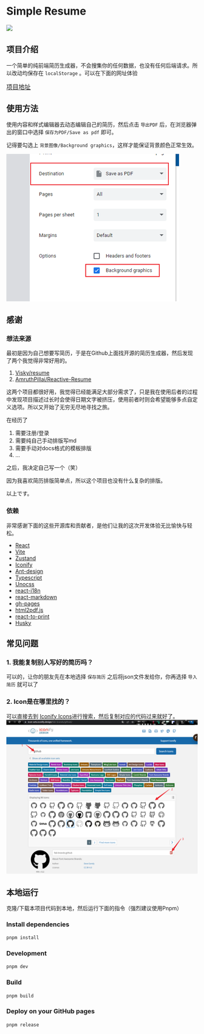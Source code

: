 # Simple Resume
<a href="https://github.com/evankwolf/simple-resume/blob/main/README.en.md"><img src="https://img.shields.io/badge/lang-en-green.svg" /></a>

## 项目介绍
一个简单的纯前端简历生成器，不会搜集你的任何数据，也没有任何后端请求。所以改动均保存在 `localStorage` 。可以在下面的网址体验

<a style="font-size: 16px;" href="https://evankwolf.github.io/simple-resume/" target="_black">项目地址</a>

## 使用方法
使用内容和样式编辑器去动态编辑自己的简历，然后点击 `导出PDF` 后，在浏览器弹出的窗口中选择 `保存为PDF/Save as pdf` 即可。

记得要勾选上 `背景图像/Background graphics`，这样才能保证背景颜色正常生效。


<img src="./src/assets/guide-1.png" />

## 感谢
### 想法来源
最初是因为自己想要写简历，于是在Github上面找开源的简历生成器，然后发现了两个我觉得非常好用的。

1. [Visky/resume](https://github.com/visiky/resume)
2. [AmruthPillai/Reactive-Resume](https://github.com/AmruthPillai/Reactive-Resume)

这两个项目都很好用，我觉得已经能满足大部分需求了，只是我在使用后者的过程中发现项目描述过长时会使得日期文字被挤压，使用前者时则会希望能够多点自定义选项。所以又开始了无穷无尽地寻找之旅。

在经历了

1. 需要注册/登录
2. 需要纯自己手动排版写md
3. 需要手动对docs格式的模板排版
4. ...

之后，我决定自己写一个（笑）

因为我喜欢简历排版简单点，所以这个项目也没有什么复杂的排版。

以上です。

### 依赖
非常感谢下面的这些开源库和贡献者，是他们让我的这次开发体验无比愉快与轻松。

- [React](https://react.dev/)
- [Vite](https://vitejs.dev/)
- [Zustand](https://github.com/pmndrs/zustand)
- [Iconify](https://iconify.design/)
- [Ant-design](https://ant.design/)
- [Typescript](https://github.com/microsoft/TypeScript/)
- [Unocss](https://unocss.dev/)
- [react-i18n](https://react.i18next.com/)
- [react-markdown](https://github.com/remarkjs/react-markdown)
- [gh-pages](https://github.com/tschaub/gh-pages)
- [html2pdf.js](https://github.com/eKoopmans/html2pdf.js)
- [react-to-print](https://github.com/gregnb/react-to-print)
- [Husky](https://github.com/typicode/husky)

## 常见问题
### 1. 我能复制别人写好的简历吗？
可以的，让你的朋友先在本地选择 `保存简历` 之后将json文件发给你，你再选择 `导入简历` 就可以了

### 2. Icon是在哪里找的？
可以直接去到 [Iconify Icons](https://icon-sets.iconify.design/)进行搜索，然后复制对应的代码过来就好了。
<img src="./src/assets/icon-guide.png" />

## 本地运行
克隆/下载本项目代码到本地，然后运行下面的指令（强烈建议使用Pnpm）

### Install dependencies
```bash
pnpm install
```

### Development
```bash
pnpm dev
```

### Build
```bash
pnpm build
```

### Deploy on your GitHub pages
```bash
pnpm release
```

